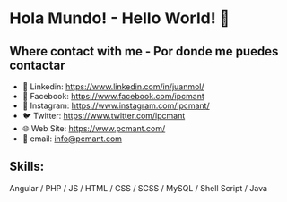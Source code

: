 # Hola Mundo! - Hello World! 👋

## Where contact with me - Por donde me puedes contactar
- 💼 Linkedin: https://www.linkedin.com/in/juanmol/
- 👤 Facebook: https://www.facebook.com/ipcmant
- 📸 Instagram: https://www.instagram.com/ipcmant/
- 🐦 Twitter: https://www.twitter.com/ipcmant
- 🌐 Web Site: https://www.pcmant.com/
- 📧 email: info@pcmant.com

## Skills: 
Angular / PHP / JS / HTML / CSS / SCSS / MySQL / Shell Script / Java
<!--
**jC0d3t/jC0d3t** is a ✨ _special_ ✨ repository because its `README.md` (this file) appears on your GitHub profile.

Here are some ideas to get you started:

- 🔭 I’m currently working on ...
- 🌱 I’m currently learning ...
- 👯 I’m looking to collaborate on ...
- 🤔 I’m looking for help with ...
- 💬 Ask me about ...
- 📫 How to reach me: ...
- 😄 Pronouns: ...
- ⚡ Fun fact: ...
-->
